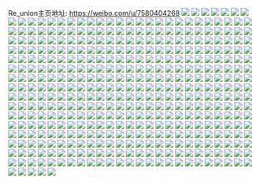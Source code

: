Re_union主页地址: https://weibo.com/u/7580404268 
![](https://wx4.sinaimg.cn/mw2000/008h0BqYgy1h96q67rhobj30u01hcnjc.jpg) 
![](https://wx4.sinaimg.cn/mw2000/008h0BqYgy1h96q6boh00j30zk0zkamo.jpg) 
![](https://wx4.sinaimg.cn/mw2000/008h0BqYgy1h96qmay69ej31jf21xkhb.jpg) 
![](https://wx4.sinaimg.cn/mw2000/008h0BqYgy1h9649r0mjhj32c03401l1.jpg) 
![](https://wx4.sinaimg.cn/mw2000/008h0BqYgy1h964j4hnrxj30mz0uo115.jpg) 
![](https://wx4.sinaimg.cn/mw2000/008h0BqYgy1h9643h6rllj32c0340hdu.jpg) 
![](https://wx4.sinaimg.cn/mw2000/008h0BqYgy1h94kc71moxj32c0340hdu.jpg) 
![](https://wx4.sinaimg.cn/mw2000/008h0BqYgy1h8tl3vsq1aj30n01ds1kx.jpg) 
![](https://wx4.sinaimg.cn/mw2000/008h0BqYgy1h8tl3xvrn7j30n01dsquj.jpg) 
![](https://wx4.sinaimg.cn/mw2000/008h0BqYgy1h8rz3bsc5tj30n01dsgpf.jpg) 
![](https://wx4.sinaimg.cn/mw2000/008h0BqYgy1h8rz3bhcoej30n01ds43s.jpg) 
![](https://wx4.sinaimg.cn/mw2000/008h0BqYgy1h8rz3c4diwj30n01dsadg.jpg) 
![](https://wx4.sinaimg.cn/mw2000/008h0BqYgy1h8rrsmmu3pj30u01cwgss.jpg) 
![](https://wx4.sinaimg.cn/mw2000/008h0BqYgy1h8rrk06o8gj31ep1vmhdt.jpg) 
![](https://wx4.sinaimg.cn/mw2000/008h0BqYgy1h8rrllihk8j30tu13udvg.jpg) 
![](https://wx4.sinaimg.cn/mw2000/008h0BqYgy1h8rrt4p2wzj30tu13u4eg.jpg) 
![](https://wx4.sinaimg.cn/mw2000/008h0BqYgy1h8rrwu5pr3j30ty13ytj3.jpg) 
![](https://wx4.sinaimg.cn/mw2000/008h0BqYgy1h8rrygtzmej30tu13ung1.jpg) 
![](https://wx4.sinaimg.cn/mw2000/008h0BqYgy1h8rsb8b2npj323e2si1ky.jpg) 
![](https://wx4.sinaimg.cn/mw2000/008h0BqYgy1h8rscrktlxj30tu13u18k.jpg) 
![](https://wx4.sinaimg.cn/mw2000/008h0BqYgy1h8rsnwmm7xj30u0141aot.jpg) 
![](https://wx4.sinaimg.cn/mw2000/008h0BqYgy1h89kbet1d3j32c033y1ky.jpg) 
![](https://wx4.sinaimg.cn/mw2000/008h0BqYgy1h89kbcqjvjj32dc35skjl.jpg) 
![](https://wx4.sinaimg.cn/mw2000/008h0BqYgy1h8opwkhfppj313b1ggduy.jpg) 
![](https://wx4.sinaimg.cn/mw2000/008h0BqYgy1h8oki3fhg5j31l636cu0x.jpg) 
![](https://wx4.sinaimg.cn/mw2000/008h0BqYgy1h8ol0auc14j30u0140wn7.jpg) 
![](https://wx4.sinaimg.cn/mw2000/008h0BqYgy1h8olf8yeolj30u0140wud.jpg) 
![](https://wx4.sinaimg.cn/mw2000/008h0BqYgy1h8nfqzro2vj30u014018r.jpg) 
![](https://wx4.sinaimg.cn/mw2000/008h0BqYgy1h8g6w8fl51j32dc35sb2c.jpg) 
![](https://wx4.sinaimg.cn/mw2000/008h0BqYgy1h8g3qamk43j315l1jhkcb.jpg) 
![](https://wx4.sinaimg.cn/mw2000/008h0BqYgy1h8g6is58nsj31l636c4qr.jpg) 
![](https://wx4.sinaimg.cn/mw2000/008h0BqYgy1h8g3qdyrc5j32c0340hdv.jpg) 
![](https://wx4.sinaimg.cn/mw2000/008h0BqYgy1h8acrcwd6pj32c0340e84.jpg) 
![](https://wx4.sinaimg.cn/mw2000/008h0BqYgy1h89h51a7rfj326h2wm4qr.jpg) 
![](https://wx4.sinaimg.cn/mw2000/008h0BqYgy1h8a98dx64kj30tu13uwwt.jpg) 
![](https://wx4.sinaimg.cn/mw2000/008h0BqYgy1h89h6bc0khj31so1so1kx.jpg) 
![](https://wx4.sinaimg.cn/mw2000/008h0BqYgy1h89h6c3wqcj31n41n4txr.jpg) 
![](https://wx4.sinaimg.cn/mw2000/008h0BqYgy1h8a96hmm83j30u0140dnq.jpg) 
![](https://wx4.sinaimg.cn/mw2000/008h0BqYgy1h89k4qzo8lj31ub2gfe82.jpg) 
![](https://wx4.sinaimg.cn/mw2000/008h0BqYgy1h89fk9gldgj32c03401l0.jpg) 
![](https://wx4.sinaimg.cn/mw2000/008h0BqYgy1h83ok4ayxzj32c0340u0y.jpg) 
![](https://wx4.sinaimg.cn/mw2000/008h0BqYgy1h83ol0ir8fj30oa0weagc.jpg) 
![](https://wx4.sinaimg.cn/mw2000/008h0BqYgy1h83onoedvjj30tu0qywr4.jpg) 
![](https://wx4.sinaimg.cn/mw2000/008h0BqYgy1h83ok0n4umj30tu13u49u.jpg) 
![](https://wx4.sinaimg.cn/mw2000/008h0BqYgy1h83ooalaf9j32c0340u0z.jpg) 
![](https://wx4.sinaimg.cn/mw2000/008h0BqYgy1h7z7s5wczgj30zg1banjk.jpg) 
![](https://wx4.sinaimg.cn/mw2000/008h0BqYgy1h7yb03o3y7j31o02804qq.jpg) 
![](https://wx4.sinaimg.cn/mw2000/008h0BqYgy1h89fmvfs2zj31lg24m7wi.jpg) 
![](https://wx4.sinaimg.cn/mw2000/008h0BqYgy1h89fmy9rskj31o0280hdu.jpg) 
![](https://wx4.sinaimg.cn/mw2000/008h0BqYgy1h89fmtou42j31o0280b2a.jpg) 
![](https://wx4.sinaimg.cn/mw2000/008h0BqYgy1h7xg6m42hqj326r2x07wj.jpg) 
![](https://wx4.sinaimg.cn/mw2000/008h0BqYgy1h7we8jnsjnj323u35sqv6.jpg) 
![](https://wx4.sinaimg.cn/mw2000/008h0BqYgy1h7wz15l5hrj323u35sb2a.jpg) 
![](https://wx4.sinaimg.cn/mw2000/008h0BqYgy1h7wz5ic4hmj30rs2bwk4b.jpg) 
![](https://wx4.sinaimg.cn/mw2000/008h0BqYgy1h7wz1j2vg6j329o35s1ky.jpg) 
![](https://wx4.sinaimg.cn/mw2000/008h0BqYgy1h7wz2k6ecfj31l636ckjl.jpg) 
![](https://wx4.sinaimg.cn/mw2000/008h0BqYgy1h7wz1rx6q8j32ak35rb2a.jpg) 
![](https://wx4.sinaimg.cn/mw2000/008h0BqYgy1h7wz29uq3zj323u35re82.jpg) 
![](https://wx4.sinaimg.cn/mw2000/008h0BqYgy1h7wz2fkguzj322n35shdu.jpg) 
![](https://wx4.sinaimg.cn/mw2000/008h0BqYgy1h7we8h02qgj323u35re82.jpg) 
![](https://wx4.sinaimg.cn/mw2000/008h0BqYgy1h7wz0xww0aj323b35shdu.jpg) 
![](https://wx4.sinaimg.cn/mw2000/008h0BqYgy1h7wz5izue7j30rs2bctjb.jpg) 
![](https://wx4.sinaimg.cn/mw2000/008h0BqYgy1h7wz22mhusj323435s1ky.jpg) 
![](https://wx4.sinaimg.cn/mw2000/008h0BqYgy1h7wz1wqabzj320f319u0x.jpg) 
![](https://wx4.sinaimg.cn/mw2000/008h0BqYgy1h7vk7me7huj32c035d7wj.jpg) 
![](https://wx4.sinaimg.cn/mw2000/008h0BqYgy1h7q417f9e4j32c0340x6q.jpg) 
![](https://wx4.sinaimg.cn/mw2000/008h0BqYgy1h7q410b4tlj318b1heaxf.jpg) 
![](https://wx4.sinaimg.cn/mw2000/008h0BqYgy1h7q415ght9j327v2yhkjm.jpg) 
![](https://wx4.sinaimg.cn/mw2000/008h0BqYgy1h7q411m45mj323u2t44qq.jpg) 
![](https://wx4.sinaimg.cn/mw2000/008h0BqYgy1h7q418pa9nj323k23kx6p.jpg) 
![](https://wx4.sinaimg.cn/mw2000/008h0BqYgy1h7q413zzvij31xp2kxx6q.jpg) 
![](https://wx4.sinaimg.cn/mw2000/008h0BqYgy1h7pvohd7hzj30n01dsqi9.jpg) 
![](https://wx4.sinaimg.cn/mw2000/008h0BqYgy1h7pkn42taaj31kl23ix6p.jpg) 
![](https://wx4.sinaimg.cn/mw2000/008h0BqYgy1h7pkn2izbtj31f91wehdt.jpg) 
![](https://wx4.sinaimg.cn/mw2000/008h0BqYgy1h7owar9sasj319z1pc1kx.jpg) 
![](https://wx4.sinaimg.cn/mw2000/008h0BqYgy1h7owaulntnj32da35sx6q.jpg) 
![](https://wx4.sinaimg.cn/mw2000/008h0BqYgy1h7n4zge0prj31kw23we81.jpg) 
![](https://wx4.sinaimg.cn/mw2000/008h0BqYgy1h7n4z6z7drj30h40mt410.jpg) 
![](https://wx4.sinaimg.cn/mw2000/008h0BqYgy1h7owamm8bbj32db35se84.jpg) 
![](https://wx4.sinaimg.cn/mw2000/008h0BqYgy1h7n4z3jng7j31gk1y34qp.jpg) 
![](https://wx4.sinaimg.cn/mw2000/008h0BqYgy1h7n4z1l4qdj30no0vk46c.jpg) 
![](https://wx4.sinaimg.cn/mw2000/008h0BqYgy1h7n4z50w2zj31781lk7pq.jpg) 
![](https://wx4.sinaimg.cn/mw2000/008h0BqYgy1h7n4zbz5wbj31o828c1kx.jpg) 
![](https://wx4.sinaimg.cn/mw2000/008h0BqYgy1h7owapmmldj31a01pc1ht.jpg) 
![](https://wx4.sinaimg.cn/mw2000/008h0BqYgy1h7owabd6rlj30w216rgxn.jpg) 
![](https://wx4.sinaimg.cn/mw2000/008h0BqYgy1h7owarso1qj30ua14d7hf.jpg) 
![](https://wx4.sinaimg.cn/mw2000/008h0BqYgy1h7fo4q2qefj30hn0njn2a.jpg) 
![](https://wx4.sinaimg.cn/mw2000/008h0BqYgy1h6upcbnb9bj30u01hc1c6.jpg) 
![](https://wx4.sinaimg.cn/mw2000/008h0BqYgy1h6upbmaf72j33402c0e84.jpg) 
![](https://wx4.sinaimg.cn/mw2000/008h0BqYgy1h6unwu21grj31r62ce7wh.jpg) 
![](https://wx4.sinaimg.cn/mw2000/008h0BqYgy1h6up6qhyatj30u2142176.jpg) 
![](https://wx4.sinaimg.cn/mw2000/008h0BqYgy1h6up7h8i8uj30u0140qad.jpg) 
![](https://wx4.sinaimg.cn/mw2000/008h0BqYgy1h6ume093haj32ax339b2a.jpg) 
![](https://wx4.sinaimg.cn/mw2000/008h0BqYgy1h6umiqufd4j32ax33q13x.jpg) 
![](https://wx4.sinaimg.cn/mw2000/008h0BqYgy1h6umnyp5g1j30n01ds7qj.jpg) 
![](https://wx4.sinaimg.cn/mw2000/008h0BqYgy1h6udmqv3azj318s1np4qp.jpg) 
![](https://wx4.sinaimg.cn/mw2000/008h0BqYgy1h6oowj0qemj30mz0583ym.jpg) 
![](https://wx4.sinaimg.cn/mw2000/008h0BqYgy1h6lna6cwx3j30n00e7dgs.jpg) 
![](https://wx4.sinaimg.cn/mw2000/008h0BqYgy1h6ln9tx5luj30n00e7gmu.jpg) 
![](https://wx4.sinaimg.cn/mw2000/008h0BqYgy1h6ln4372vlj30n01dsq8t.jpg) 
![](https://wx4.sinaimg.cn/mw2000/008h0BqYgy1h6ln1zgjk2j32c03401ky.jpg) 
![](https://wx4.sinaimg.cn/mw2000/008h0BqYgy1h6e5c74ohej30n01dsqov.jpg) 
![](https://wx4.sinaimg.cn/mw2000/008h0BqYgy1h6ej06dnm4j30n01dskcj.jpg) 
![](https://wx4.sinaimg.cn/mw2000/008h0BqYgy1h6fj0d24s0j30n01dsqsh.jpg) 
![](https://wx4.sinaimg.cn/mw2000/008h0BqYgy1h6e5c2w2rej30n01dstav.jpg) 
![](https://wx4.sinaimg.cn/mw2000/008h0BqYgy1h6e5c56nk4j30n01ds40z.jpg) 
![](https://wx4.sinaimg.cn/mw2000/008h0BqYgy1h6fj0awth9j30n01dstuw.jpg) 
![](https://wx4.sinaimg.cn/mw2000/008h0BqYgy1h6e5c3p7iij30n01dsjtn.jpg) 
![](https://wx4.sinaimg.cn/mw2000/008h0BqYgy1h6e5c4607cj30n01dst96.jpg) 
![](https://wx4.sinaimg.cn/mw2000/008h0BqYgy1h6e5c0qbfsj30n01dsdhd.jpg) 
![](https://wx4.sinaimg.cn/mw2000/008h0BqYgy1h6ayst420vj316o1kx1kx.jpg) 
![](https://wx4.sinaimg.cn/mw2000/008h0BqYgy1h633bm4zj6j32c03400wf.jpg) 
![](https://wx4.sinaimg.cn/mw2000/008h0BqYgy1h6336lbwk0j32c0340e82.jpg) 
![](https://wx4.sinaimg.cn/mw2000/008h0BqYgy1h6338ixv6oj320b2oeqv5.jpg) 
![](https://wx4.sinaimg.cn/mw2000/008h0BqYgy1h6336jposdj323j2spqv6.jpg) 
![](https://wx4.sinaimg.cn/mw2000/008h0BqYgy1h61yg692wjj32222qrb2a.jpg) 
![](https://wx4.sinaimg.cn/mw2000/008h0BqYgy1h61yqplmfuj30tz0ri74o.jpg) 
![](https://wx4.sinaimg.cn/mw2000/008h0BqYgy1h61s1sp98oj30n01ds1kx.jpg) 
![](https://wx4.sinaimg.cn/mw2000/008h0BqYgy1h5zms8y8ryj30gm0htwij.jpg) 
![](https://wx4.sinaimg.cn/mw2000/008h0BqYgy1h5zmsewmbej31ds0n0keu.jpg) 
![](https://wx4.sinaimg.cn/mw2000/008h0BqYgy1h5vex8gnbzj30go0goq48.jpg) 
![](https://wx4.sinaimg.cn/mw2000/008h0BqYgy1h5ttc6zwhmj30t41fs0uq.jpg) 
![](https://wx4.sinaimg.cn/mw2000/008h0BqYgy1h5ttc5v3mij30tf1gaadv.jpg) 
![](https://wx4.sinaimg.cn/mw2000/008h0BqYgy1h5tu83mohcj31h825ux6f.jpg) 
![](https://wx4.sinaimg.cn/mw2000/008h0BqYgy1h5tuxjxbe9j30ty14wase.jpg) 
![](https://wx4.sinaimg.cn/mw2000/008h0BqYgy1h5s78fhbygj328y2zxqv6.jpg) 
![](https://wx4.sinaimg.cn/mw2000/008h0BqYgy1h5s78cgduwj32du35su0y.jpg) 
![](https://wx4.sinaimg.cn/mw2000/008h0BqYgy1h5s78he4j3j322e2r8npd.jpg) 
![](https://wx4.sinaimg.cn/mw2000/008h0BqYgy1h5s78e0b0uj31w62iwhdt.jpg) 
![](https://wx4.sinaimg.cn/mw2000/008h0BqYgy1h5q476w8gfj316o1kw7wh.jpg) 
![](https://wx4.sinaimg.cn/mw2000/008h0BqYgy1h5q1ef3lr0j32c0340npe.jpg) 
![](https://wx4.sinaimg.cn/mw2000/008h0BqYgy1h5q1ts5bv5j30sg35sgsw.jpg) 
![](https://wx4.sinaimg.cn/mw2000/008h0BqYgy1h5q1ehk5nej30zi1b8q3z.jpg) 
![](https://wx4.sinaimg.cn/mw2000/008h0BqYgy1h5q1edkvgmj30n014wq3x.jpg) 
![](https://wx4.sinaimg.cn/mw2000/008h0BqYgy1h5q1ea8gesj30mm35stfx.jpg) 
![](https://wx4.sinaimg.cn/mw2000/008h0BqYgy1h5q1e9m8v7j30tu13uk4g.jpg) 
![](https://wx4.sinaimg.cn/mw2000/008h0BqYgy1h5q1mgpqsij30u018yq6x.jpg) 
![](https://wx4.sinaimg.cn/mw2000/008h0BqYgy1h5ojsy7h6uj30c80c8mxl.jpg) 
![](https://wx4.sinaimg.cn/mw2000/008h0BqYgy1h5j6e0sedzj30mz0te49q.jpg) 
![](https://wx4.sinaimg.cn/mw2000/008h0BqYgy1h5eepdw7ncj312d12dnpe.jpg) 
![](https://wx4.sinaimg.cn/mw2000/008h0BqYgy1h5ea69vsh2j312d12dk8t.jpg) 
![](https://wx4.sinaimg.cn/mw2000/008h0BqYgy1h5ea69463gj30z412dwtx.jpg) 
![](https://wx4.sinaimg.cn/mw2000/008h0BqYgy1h5eor7lnetj30u00u048b.jpg) 
![](https://wx4.sinaimg.cn/mw2000/008h0BqYgy1h5eonv8d31j30lc0sgqc4.jpg) 
![](https://wx4.sinaimg.cn/mw2000/008h0BqYgy1h5eonvyrupj30nu0vttjx.jpg) 
![](https://wx4.sinaimg.cn/mw2000/008h0BqYgy1h5eonty1z0j30lc0sgdph.jpg) 
![](https://wx4.sinaimg.cn/mw2000/008h0BqYgy1h5eonwrv7jj30lc0sg47h.jpg) 
![](https://wx4.sinaimg.cn/mw2000/008h0BqYgy1h5eenpy5uqj30j70pmn2k.jpg) 
![](https://wx4.sinaimg.cn/mw2000/008h0BqYgy1h5e6byiykjj30ty13wdt4.jpg) 
![](https://wx4.sinaimg.cn/mw2000/008h0BqYgy1h5cg0qqelyj30mz0fwwgr.jpg) 
![](https://wx4.sinaimg.cn/mw2000/008h0BqYgy1h5aui31b5nj33gg56o1l3.jpg) 
![](https://wx4.sinaimg.cn/mw2000/008h0BqYgy1h5auoslu18j33gg56o7wm.jpg) 
![](https://wx4.sinaimg.cn/mw2000/008h0BqYgy1h5aup86yfoj34py35bqv9.jpg) 
![](https://wx4.sinaimg.cn/mw2000/008h0BqYgy1h5auktquryj33gg56o4qv.jpg) 
![](https://wx4.sinaimg.cn/mw2000/008h0BqYgy1h5auimqwxcj356o3ggkjs.jpg) 
![](https://wx4.sinaimg.cn/mw2000/008h0BqYgy1h5auq3twmxj323u35shdu.jpg) 
![](https://wx4.sinaimg.cn/mw2000/008h0BqYgy1h5auhtq60wj30nm0fqgn3.jpg) 
![](https://wx4.sinaimg.cn/mw2000/008h0BqYgy1h5auj6fvn5j33864u9u0y.jpg) 
![](https://wx4.sinaimg.cn/mw2000/008h0BqYgy1h5auixfdxgj34rw36m4qs.jpg) 
![](https://wx4.sinaimg.cn/mw2000/008h0BqYgy1h4lrktrv08j32542ute84.jpg) 
![](https://wx4.sinaimg.cn/mw2000/008h0BqYgy1h4lrkwahhkj32ah31zb2b.jpg) 
![](https://wx4.sinaimg.cn/mw2000/008h0BqYgy1h4lrkyslkmj326u2x4kjn.jpg) 
![](https://wx4.sinaimg.cn/mw2000/008h0BqYgy1h4lrl0kdutj326y2xaqv6.jpg) 
![](https://wx4.sinaimg.cn/mw2000/008h0BqYgy1h4lrmy1chtj30mz138qad.jpg) 
![](https://wx4.sinaimg.cn/mw2000/008h0BqYgy1h4ftakhz1lj31yv2mhnpd.jpg) 
![](https://wx4.sinaimg.cn/mw2000/008h0BqYgy1h5eermvll6j31za2n1npe.jpg) 
![](https://wx4.sinaimg.cn/mw2000/008h0BqYgy1h5eerjyzl0j31q22aqe82.jpg) 
![](https://wx4.sinaimg.cn/mw2000/008h0BqYgy1h5eernvmraj32bv2bve81.jpg) 
![](https://wx4.sinaimg.cn/mw2000/008h0BqYgy1h5eerg8pfzj32bi2dq1ky.jpg) 
![](https://wx4.sinaimg.cn/mw2000/008h0BqYgy1h4ewfbn5kdj32c0340kjm.jpg) 
![](https://wx4.sinaimg.cn/mw2000/008h0BqYgy1h4eurj3tpsj32c0340npe.jpg) 
![](https://wx4.sinaimg.cn/mw2000/008h0BqYgy1h4c9dk29xlj32802ry1kx.jpg) 
![](https://wx4.sinaimg.cn/mw2000/008h0BqYgy1h4c9htoun1j32ae31c7wi.jpg) 
![](https://wx4.sinaimg.cn/mw2000/008h0BqYgy1h4c9vd145dj31401e04c5.jpg) 
![](https://wx4.sinaimg.cn/mw2000/008h0BqYgy1h4c9hv4rs4j32c033ze82.jpg) 
![](https://wx4.sinaimg.cn/mw2000/008h0BqYgy1h5eeuw24m3j30sh11ygwy.jpg) 
![](https://wx4.sinaimg.cn/mw2000/008h0BqYgy1h3xgw0emz9j32c0340u0x.jpg) 
![](https://wx4.sinaimg.cn/mw2000/008h0BqYgy1h3xgw4minvj32c03404qq.jpg) 
![](https://wx4.sinaimg.cn/mw2000/008h0BqYgy1h3xgvyumf8j32c0340u0y.jpg) 
![](https://wx4.sinaimg.cn/mw2000/008h0BqYgy1h3xgw2w0x8j32c0340u0z.jpg) 
![](https://wx4.sinaimg.cn/mw2000/008h0BqYgy1h3wfwph80hj32c0340qv7.jpg) 
![](https://wx4.sinaimg.cn/mw2000/008h0BqYgy1h3vyyld7qwj30n01ds496.jpg) 
![](https://wx4.sinaimg.cn/mw2000/008h0BqYgy1h3vyywft0jj30n01dstxf.jpg) 
![](https://wx4.sinaimg.cn/mw2000/008h0BqYgy1h3vyyqwploj30n01ds7ct.jpg) 
![](https://wx4.sinaimg.cn/mw2000/008h0BqYgy1h3vzmshipoj32c033y1l0.jpg) 
![](https://wx4.sinaimg.cn/mw2000/008h0BqYgy1h3vzn6d9ezj32c033ykjo.jpg) 
![](https://wx4.sinaimg.cn/mw2000/008h0BqYgy1h3vyyqii9cj31o7289x6p.jpg) 
![](https://wx4.sinaimg.cn/mw2000/008h0BqYgy1h3vzo4oxp5j32c0340qv5.jpg) 
![](https://wx4.sinaimg.cn/mw2000/008h0BqYgy1h3eqvblozjj32dc35q4qq.jpg) 
![](https://wx4.sinaimg.cn/mw2000/008h0BqYgy1h3eqrkuxoqj31qj258nf6.jpg) 
![](https://wx4.sinaimg.cn/mw2000/008h0BqYgy1h3eqwdyjkkj30n00n0wfw.jpg) 
![](https://wx4.sinaimg.cn/mw2000/008h0BqYgy1h3equp6ky0j32c0340x6r.jpg) 
![](https://wx4.sinaimg.cn/mw2000/008h0BqYgy1h3equber13j32c033z4qq.jpg) 
![](https://wx4.sinaimg.cn/mw2000/008h0BqYgy1h3equztvh7j32c033zb2b.jpg) 
![](https://wx4.sinaimg.cn/mw2000/008h0BqYgy1h3er3g9io5j315o334b2a.jpg) 
![](https://wx4.sinaimg.cn/mw2000/008h0BqYgy1h3er99fbkrj32452tjqv6.jpg) 
![](https://wx4.sinaimg.cn/mw2000/008h0BqYgy1h3708260k4j32c03407wj.jpg) 
![](https://wx4.sinaimg.cn/mw2000/008h0BqYgy1h37085vk3rj32c0340kjn.jpg) 
![](https://wx4.sinaimg.cn/mw2000/008h0BqYgy1h37089e7x7j32c0340x6q.jpg) 
![](https://wx4.sinaimg.cn/mw2000/008h0BqYgy1h36me1k2dsj30u0140k9e.jpg) 
![](https://wx4.sinaimg.cn/mw2000/008h0BqYgy1h36mbc0o4rj315o2p8e81.jpg) 
![](https://wx4.sinaimg.cn/mw2000/008h0BqYgy1h36meqf4rgj30tw13uqsk.jpg) 
![](https://wx4.sinaimg.cn/mw2000/008h0BqYgy1h3288ali62j316o1kwhcj.jpg) 
![](https://wx4.sinaimg.cn/mw2000/008h0BqYgy1h314wutfw1j30mz0f5q75.jpg) 
![](https://wx4.sinaimg.cn/mw2000/008h0BqYgy1h2yw2r3xkgj31g51xgqv5.jpg) 
![](https://wx4.sinaimg.cn/mw2000/008h0BqYgy1h2yw2onbigj30zj1be7wh.jpg) 
![](https://wx4.sinaimg.cn/mw2000/008h0BqYgy1h2yw2safhcj32051i3u0x.jpg) 
![](https://wx4.sinaimg.cn/mw2000/008h0BqYgy1h2yw2tfhsxj30lb0sgakk.jpg) 
![](https://wx4.sinaimg.cn/mw2000/008h0BqYgy1h2wmkwbpcvj32c03407wi.jpg) 
![](https://wx4.sinaimg.cn/mw2000/008h0BqYgy1h2vd7i9cqoj32bm33ib2a.jpg) 
![](https://wx4.sinaimg.cn/mw2000/008h0BqYgy1h2vd7ftyz0j31ux2h8npe.jpg) 
![](https://wx4.sinaimg.cn/mw2000/008h0BqYgy1h2vd7j5wz6j31221eqkfw.jpg) 
![](https://wx4.sinaimg.cn/mw2000/008h0BqYgy1h2ux6vs42rj30n011fdom.jpg) 
![](https://wx4.sinaimg.cn/mw2000/008h0BqYgy1h2ux6v4yiyj30n01ds13f.jpg) 
![](https://wx4.sinaimg.cn/mw2000/008h0BqYgy1h2ux6xekquj30n01dswt0.jpg) 
![](https://wx4.sinaimg.cn/mw2000/008h0BqYgy1h2ub2otusaj314e1hv16l.jpg) 
![](https://wx4.sinaimg.cn/mw2000/008h0BqYgy1h2rgqc3gzij30n009vgmg.jpg) 
![](https://wx4.sinaimg.cn/mw2000/008h0BqYgy1h2q7dnnj47j30n00mo41u.jpg) 
![](https://wx4.sinaimg.cn/mw2000/008h0BqYgy1h2nhrf17u7j32c0340b2d.jpg) 
![](https://wx4.sinaimg.cn/mw2000/008h0BqYgy1h2nhrb297sj32c0340npf.jpg) 
![](https://wx4.sinaimg.cn/mw2000/008h0BqYgy1h2ndjemjzbj32c0340u0y.jpg) 
![](https://wx4.sinaimg.cn/mw2000/008h0BqYgy1h2ndjhcov3j32c0340x6p.jpg) 
![](https://wx4.sinaimg.cn/mw2000/008h0BqYgy1h2nasuz1rpj30u01hctva.jpg) 
![](https://wx4.sinaimg.cn/mw2000/008h0BqYgy1h2nasz3z4jj32c0340hdv.jpg) 
![](https://wx4.sinaimg.cn/mw2000/008h0BqYgy1h2nat4us5cj32c0340hdv.jpg) 
![](https://wx4.sinaimg.cn/mw2000/008h0BqYgy1h2nassu1eqj30sh1emnix.jpg) 
![](https://wx4.sinaimg.cn/mw2000/008h0BqYgy1h2mzheo9qyj30mz0ul7g7.jpg) 
![](https://wx4.sinaimg.cn/mw2000/008h0BqYgy1h2mzh5zl2hj30mz0uw7g7.jpg) 
![](https://wx4.sinaimg.cn/mw2000/008h0BqYgy1h2mzh4ndigj30mz0j3wlj.jpg) 
![](https://wx4.sinaimg.cn/mw2000/008h0BqYgy1h2mzi1jrwhj30n00epq46.jpg) 
![](https://wx4.sinaimg.cn/mw2000/008h0BqYgy1h2in4sd8o7j30n01dsng8.jpg) 
![](https://wx4.sinaimg.cn/mw2000/008h0BqYgy1h2i30lnbuhj30n00z0457.jpg) 
![](https://wx4.sinaimg.cn/mw2000/008h0BqYgy1h2i30mrp28j30jn14xjzx.jpg) 
![](https://wx4.sinaimg.cn/mw2000/008h0BqYgy1h2i30k7ssrj30js161do1.jpg) 
![](https://wx4.sinaimg.cn/mw2000/008h0BqYgy1h2i30ni9pnj30jn13i7cc.jpg) 
![](https://wx4.sinaimg.cn/mw2000/008h0BqYgy1h2i30oakb2j30j5137jyq.jpg) 
![](https://wx4.sinaimg.cn/mw2000/008h0BqYgy1h270nwouxaj30n00uo7bz.jpg) 
![](https://wx4.sinaimg.cn/mw2000/008h0BqYgy1h270osw32lj30fq0fqq5h.jpg) 
![](https://wx4.sinaimg.cn/mw2000/008h0BqYgy1h22fo613ekj30mx0w4dm4.jpg) 
![](https://wx4.sinaimg.cn/mw2000/008h0BqYgy1h22fo57nk2j30mz0o8n23.jpg) 
![](https://wx4.sinaimg.cn/mw2000/008h0BqYgy1h22fo6ncvij31be1r7gzz.jpg) 
![](https://wx4.sinaimg.cn/mw2000/008h0BqYgy1h22fo43j68j325s2vp4qs.jpg) 
![](https://wx4.sinaimg.cn/mw2000/008h0BqYgy1h22fo4t001j30mz0m0adf.jpg) 
![](https://wx4.sinaimg.cn/mw2000/008h0BqYgy1h22fo5k7sej30mz0d7tbh.jpg) 
![](https://wx4.sinaimg.cn/mw2000/008h0BqYgy1h1s3vrzoytj32c0340x6s.jpg) 
![](https://wx4.sinaimg.cn/mw2000/008h0BqYgy1h1s3wc6267j30n014wwp0.jpg) 
![](https://wx4.sinaimg.cn/mw2000/008h0BqYgy1h1s4cbq0fmj30u00u0to2.jpg) 
![](https://wx4.sinaimg.cn/mw2000/008h0BqYgy1h1s4dhw28ej325b2v2e83.jpg) 
![](https://wx4.sinaimg.cn/mw2000/008h0BqYgy1h1s3zts4anj32c03404qs.jpg) 
![](https://wx4.sinaimg.cn/mw2000/008h0BqYgy1h1s44y42zgj32c0340qv5.jpg) 
![](https://wx4.sinaimg.cn/mw2000/008h0BqYgy1h1n8qjt5k8j32c0340kjo.jpg) 
![](https://wx4.sinaimg.cn/mw2000/008h0BqYgy1h1lqek2bnoj30mz0slte1.jpg) 
![](https://wx4.sinaimg.cn/mw2000/008h0BqYgy1h1lqel89cej30my0slq80.jpg) 
![](https://wx4.sinaimg.cn/mw2000/008h0BqYgy1h1cxqfatdwj31ca1sdqsw.jpg) 
![](https://wx4.sinaimg.cn/mw2000/008h0BqYgy1h13skvbo1xj30n014wwqy.jpg) 
![](https://wx4.sinaimg.cn/mw2000/008h0BqYgy1h13skurhw4j30n014wtgs.jpg) 
![](https://wx4.sinaimg.cn/mw2000/008h0BqYgy1h0umwqpnbkj30n01697ay.jpg) 
![](https://wx4.sinaimg.cn/mw2000/008h0BqYgy1h0umwqb1j1j30mx132wmy.jpg) 
![](https://wx4.sinaimg.cn/mw2000/008h0BqYgy1h0umwpujh3j31aj0u0q8q.jpg) 
![](https://wx4.sinaimg.cn/mw2000/008h0BqYgy1h0m3bcq25oj30mz0umqb1.jpg) 
![](https://wx4.sinaimg.cn/mw2000/008h0BqYgy1h0m3bbvxdcj30n00n0jx5.jpg) 
![](https://wx4.sinaimg.cn/mw2000/008h0BqYgy1h0m3azclsrj315o2p8npd.jpg) 
![](https://wx4.sinaimg.cn/mw2000/008h0BqYgy1h0m3b19dr1j30wg1ych2f.jpg) 
![](https://wx4.sinaimg.cn/mw2000/008h0BqYgy1h0m3bew59xj30mz0a9ta7.jpg) 
![](https://wx4.sinaimg.cn/mw2000/008h0BqYgy1h0jrilcbyqj30my0htwfk.jpg) 
![](https://wx4.sinaimg.cn/mw2000/008h0BqYgy1h0hyxpbofyj30hm0z9419.jpg) 
![](https://wx4.sinaimg.cn/mw2000/008h0BqYgy1h0hyxqaa1tj30gr0z1acc.jpg) 
![](https://wx4.sinaimg.cn/mw2000/008h0BqYgy1h09d25z26tj30te0ten5b.jpg) 
![](https://wx4.sinaimg.cn/mw2000/008h0BqYgy1h09d28565kj30jr14014p.jpg) 
![](https://wx4.sinaimg.cn/mw2000/008h0BqYgy1h09d25ifmaj30i6133n7t.jpg) 
![](https://wx4.sinaimg.cn/mw2000/008h0BqYgy1h08jwpllh7j31ag1b6e1b.jpg) 
![](https://wx4.sinaimg.cn/mw2000/008h0BqYgy1h08jwdhl0vj32c02c0u0y.jpg) 
![](https://wx4.sinaimg.cn/mw2000/008h0BqYgy1h08jyuo8jwj329n30v1ky.jpg) 
![](https://wx4.sinaimg.cn/mw2000/008h0BqYgy1h08jwn8tz4j30wc175nbn.jpg) 
![](https://wx4.sinaimg.cn/mw2000/008h0BqYgy1h08jyqjpcyj32c0340hdu.jpg) 
![](https://wx4.sinaimg.cn/mw2000/008h0BqYgy1h08jxxchhfj32c03401l1.jpg) 
![](https://wx4.sinaimg.cn/mw2000/008h0BqYgy1h08jy5lcmvj31zn2w8npe.jpg) 
![](https://wx4.sinaimg.cn/mw2000/008h0BqYgy1h063a54vtqj30n00jljsv.jpg) 
![](https://wx4.sinaimg.cn/mw2000/008h0BqYgy1h02we10o4aj30jx0suafp.jpg) 
![](https://wx4.sinaimg.cn/mw2000/008h0BqYgy1gzwrpp0qz1j32bb2bbkjm.jpg) 
![](https://wx4.sinaimg.cn/mw2000/008h0BqYgy1gzqs918hghj31o0280npd.jpg) 
![](https://wx4.sinaimg.cn/mw2000/008h0BqYgy1gzoswfyeyrj32bk340e81.jpg) 
![](https://wx4.sinaimg.cn/mw2000/008h0BqYgy1gzoswi8pr6j32dc35sb2a.jpg) 
![](https://wx4.sinaimg.cn/mw2000/008h0BqYgy1gzoswh1svjj32c0340x6p.jpg) 
![](https://wx4.sinaimg.cn/mw2000/008h0BqYgy1gzoswkg0foj32dc35skjl.jpg) 
![](https://wx4.sinaimg.cn/mw2000/008h0BqYgy1gzoswf2as5j32dc35r4qq.jpg) 
![](https://wx4.sinaimg.cn/mw2000/008h0BqYgy1gzoswnrs6nj32c0340x6s.jpg) 
![](https://wx4.sinaimg.cn/mw2000/008h0BqYgy1gzot3n6rvej32c0340u0y.jpg) 
![](https://wx4.sinaimg.cn/mw2000/008h0BqYgy1gzot2g2df1j32c02c0b2a.jpg) 
![](https://wx4.sinaimg.cn/mw2000/008h0BqYgy1gzofo3glfmj30n014111j.jpg) 
![](https://wx4.sinaimg.cn/mw2000/008h0BqYgy1gzgz8d5otej317q1mckfq.jpg) 
![](https://wx4.sinaimg.cn/mw2000/008h0BqYgy1gzej6vc3esj30mz12hjz5.jpg) 
![](https://wx4.sinaimg.cn/mw2000/008h0BqYgy1gz6chfba3aj31o02yonpd.jpg) 
![](https://wx4.sinaimg.cn/mw2000/008h0BqYgy1gyu607pq1fj32c03407wk.jpg) 
![](https://wx4.sinaimg.cn/mw2000/008h0BqYgy1gyq3cx2qnnj32c0340x6s.jpg) 
![](https://wx4.sinaimg.cn/mw2000/008h0BqYgy1gyq3cp7sm2j31xx2l8x6r.jpg) 
![](https://wx4.sinaimg.cn/mw2000/008h0BqYgy1gyq3d1ggzcj31z01z0e82.jpg) 
![](https://wx4.sinaimg.cn/mw2000/008h0BqYgy1gyfo1tqkcyj30n01ds7wh.jpg) 
![](https://wx4.sinaimg.cn/mw2000/008h0BqYgy1gyfo1vj687j30n01ds4qp.jpg) 
![](https://wx4.sinaimg.cn/mw2000/008h0BqYgy1gy938tbz51j30xc2s07wi.jpg) 
![](https://wx4.sinaimg.cn/mw2000/008h0BqYgy1gybdzfrv6tj32c02hy4qq.jpg) 
![](https://wx4.sinaimg.cn/mw2000/008h0BqYgy1gy8v2vzxa9j32c0340x6p.jpg) 
![](https://wx4.sinaimg.cn/mw2000/008h0BqYgy1gy0n30jb71j32c0340npd.jpg) 
![](https://wx4.sinaimg.cn/mw2000/008h0BqYgy1gy1ql1m6wuj30u00u0ndw.jpg) 
![](https://wx4.sinaimg.cn/mw2000/008h0BqYgy1gy0mx9vh8jj31ug2gmkjm.jpg) 
![](https://wx4.sinaimg.cn/mw2000/008h0BqYgy1gxv0szw51ij30gg0ep759.jpg) 
![](https://wx4.sinaimg.cn/mw2000/008h0BqYgy1gxsx3zwbxbj30n00f0wgn.jpg) 
![](https://wx4.sinaimg.cn/mw2000/008h0BqYgy1gxor4fad73j32bz2bz1l0.jpg) 
![](https://wx4.sinaimg.cn/mw2000/008h0BqYgy1gxor48nafkj30zg0zgqlc.jpg) 
![](https://wx4.sinaimg.cn/mw2000/008h0BqYgy1gxor3dqb6bj32c0340qv6.jpg) 
![](https://wx4.sinaimg.cn/mw2000/008h0BqYgy1gxor5f4cpyj30jg0jg76u.jpg) 
![](https://wx4.sinaimg.cn/mw2000/008h0BqYgy1gxkk8cvbnoj30jw0xkn4o.jpg) 
![](https://wx4.sinaimg.cn/mw2000/008h0BqYgy1gxkk8dqlfoj30jp0x0jyb.jpg) 
![](https://wx4.sinaimg.cn/mw2000/008h0BqYgy1gxhov6t5qrj30qv0qvtc1.jpg) 
![](https://wx4.sinaimg.cn/mw2000/008h0BqYgy1gx5mvk3m6pj30mz0e5abk.jpg) 
![](https://wx4.sinaimg.cn/mw2000/008h0BqYgy1gx3u72jn94j30j20j2myh.jpg) 
![](https://wx4.sinaimg.cn/mw2000/008h0BqYgy1gx3u720194j31o01o0npd.jpg) 
![](https://wx4.sinaimg.cn/mw2000/008h0BqYgy1gx3u737hdwj30u018ztiv.jpg) 
![](https://wx4.sinaimg.cn/mw2000/008h0BqYgy1gwt57ov8y9j32bt343e83.jpg) 
![](https://wx4.sinaimg.cn/mw2000/008h0BqYgy1gwt57dpp0tj31j321gqv5.jpg) 
![](https://wx4.sinaimg.cn/mw2000/008h0BqYgy1gwt5785azxj32b63407wj.jpg) 
![](https://wx4.sinaimg.cn/mw2000/008h0BqYgy1gwt5feupj8j32c0340e84.jpg) 
![](https://wx4.sinaimg.cn/mw2000/008h0BqYgy1gwt5g4f7vaj31nn270b2a.jpg) 
![](https://wx4.sinaimg.cn/mw2000/008h0BqYgy1gwt5gcr7cvj32c02c0npf.jpg) 
![](https://wx4.sinaimg.cn/mw2000/008h0BqYgy1gwt5flro7xj326m2wtb2a.jpg) 
![](https://wx4.sinaimg.cn/mw2000/008h0BqYgy1gwt5getizuj32c02c04qp.jpg) 
![](https://wx4.sinaimg.cn/mw2000/008h0BqYgy1gwt5fsgbwoj31zs2npqv6.jpg) 
![](https://wx4.sinaimg.cn/mw2000/008h0BqYgy1gwp3dwani4j31i81i87w5.jpg) 
![](https://wx4.sinaimg.cn/mw2000/008h0BqYgy1gwp3e0eqvsj32c02c0b2a.jpg) 
![](https://wx4.sinaimg.cn/mw2000/008h0BqYgy1gwg0sgkh36j32c02c0x6p.jpg) 
![](https://wx4.sinaimg.cn/mw2000/008h0BqYgy1gwg0sjzv96j33402c0b2a.jpg) 
![](https://wx4.sinaimg.cn/mw2000/008h0BqYgy1gwg0ue21p0j322m2rhx6q.jpg) 
![](https://wx4.sinaimg.cn/mw2000/008h0BqYgy1gwduvtq80rj3108108k01.jpg) 
![](https://wx4.sinaimg.cn/mw2000/008h0BqYgy1gwddca2390j30jt0p80yr.jpg) 
![](https://wx4.sinaimg.cn/mw2000/008h0BqYgy1gwb8bhv792j30mz0moacz.jpg) 
![](https://wx4.sinaimg.cn/mw2000/008h0BqYgy1gw87drflzuj31wl2q8e82.jpg) 
![](https://wx4.sinaimg.cn/mw2000/008h0BqYgy1gw87djttpqj31wo328qv6.jpg) 
![](https://wx4.sinaimg.cn/mw2000/008h0BqYgy1gw4fnb6m4fj3140140agi.jpg) 
![](https://wx4.sinaimg.cn/mw2000/008h0BqYgy1gw4fnbmltgj31401400zs.jpg) 
![](https://wx4.sinaimg.cn/mw2000/008h0BqYgy1gw4fnd9tpxj32c02c07wi.jpg) 
![](https://wx4.sinaimg.cn/mw2000/008h0BqYgy1gw3ymujzonj32s2464kjl.jpg) 
![](https://wx4.sinaimg.cn/mw2000/008h0BqYgy1gw022ao9hnj3106106k2y.jpg) 
![](https://wx4.sinaimg.cn/mw2000/008h0BqYgy1gvyszu6j1zj30n01ds1kx.jpg) 
![](https://wx4.sinaimg.cn/mw2000/008h0BqYgy1gvyszv8iqoj30mz0z4783.jpg) 
![](https://wx4.sinaimg.cn/mw2000/008h0BqYgy1gvwm8tsakrj30n01dsx22.jpg) 
![](https://wx4.sinaimg.cn/mw2000/008h0BqYgy1gvwihbj7rjj32c0340qv6.jpg) 
![](https://wx4.sinaimg.cn/mw2000/008h0BqYgy1gvu2yykeccj33402c0hdu.jpg) 
![](https://wx4.sinaimg.cn/mw2000/008h0BqYgy1gvu3121dv6j31yv21fu0x.jpg) 
![](https://wx4.sinaimg.cn/mw2000/008h0BqYgy1gvu2x2fz4fj32c0340x6q.jpg) 
![](https://wx4.sinaimg.cn/mw2000/008h0BqYgy1gvu2z5a8e2j32b93314qq.jpg) 
![](https://wx4.sinaimg.cn/mw2000/008h0BqYgy1gvu2ze9dk1j32c0340kjn.jpg) 
![](https://wx4.sinaimg.cn/mw2000/008h0BqYgy1gvu2xwd4zmj328y2zynpe.jpg) 
![](https://wx4.sinaimg.cn/mw2000/008h0BqYgy1gvu2xb00gkj31yx1yxnpd.jpg) 
![](https://wx4.sinaimg.cn/mw2000/008h0BqYgy1gvu2zm955tj32c03407wk.jpg) 
![](https://wx4.sinaimg.cn/mw2000/008h0BqYgy1gvu2xo5uqmj32c02z07wk.jpg) 
![](https://wx4.sinaimg.cn/mw2000/008h0BqYgy1gvslqsrb69j33402c01kz.jpg) 
![](https://wx4.sinaimg.cn/mw2000/008h0BqYgy1gvry1ypor6j32c0340npe.jpg) 
![](https://wx4.sinaimg.cn/mw2000/008h0BqYgy1gvrmnaxs5ij3296308b29.jpg) 
![](https://wx4.sinaimg.cn/mw2000/008h0BqYgy1gvrl7qg7a6j60u00u0tkh02.jpg) 
![](https://wx4.sinaimg.cn/mw2000/008h0BqYgy1gvrl6joptgj618m0ty4lz02.jpg) 
![](https://wx4.sinaimg.cn/mw2000/008h0BqYgy1gvrl7yo7v1j60tw16sqnx02.jpg) 
![](https://wx4.sinaimg.cn/mw2000/008h0BqYgy1gvlt9un360j617o1mah5z02.jpg) 
![](https://wx4.sinaimg.cn/mw2000/008h0BqYgy1gvln5ngy0oj60n01ds1kx02.jpg) 
![](https://wx4.sinaimg.cn/mw2000/008h0BqYgy1gvln5xctkrj60n01ds1kx02.jpg) 
![](https://wx4.sinaimg.cn/mw2000/008h0BqYgy1gvln6bvyrjj61i01v37wi02.jpg) 
![](https://wx4.sinaimg.cn/mw2000/008h0BqYgy1gvjyxwgfinj60mz0x9aia02.jpg) 
![](https://wx4.sinaimg.cn/mw2000/008h0BqYgy1gvjw7l7entj60u0190n2w02.jpg) 
![](https://wx4.sinaimg.cn/mw2000/008h0BqYgy1gvjw7kegwnj62c02c04qp02.jpg) 
![](https://wx4.sinaimg.cn/mw2000/008h0BqYgy1gvhna6pjepj60u01hcqga02.jpg) 
![](https://wx4.sinaimg.cn/mw2000/008h0BqYgy1gvg0g6lbs8j60hg0t540j02.jpg) 
![](https://wx4.sinaimg.cn/mw2000/008h0BqYgy1gvdxkklk2ej62c02c0x6r02.jpg) 
![](https://wx4.sinaimg.cn/mw2000/008h0BqYgy1gvdxknl259j62c02c0u0y02.jpg) 
![](https://wx4.sinaimg.cn/mw2000/008h0BqYgy1gvdxkhutuvj62c02c04qr02.jpg) 
![](https://wx4.sinaimg.cn/mw2000/008h0BqYgy1gv64vo9u0nj62c02c01kz02.jpg) 
![](https://wx4.sinaimg.cn/mw2000/008h0BqYgy1gv5ygu8j12j62c02c04qq02.jpg) 
![](https://wx4.sinaimg.cn/mw2000/008h0BqYgy1gv2i4fwf2lj61171177h202.jpg) 
![](https://wx4.sinaimg.cn/mw2000/008h0BqYgy1gv25xi646vj61k02bz4qq02.jpg) 
![](https://wx4.sinaimg.cn/mw2000/008h0BqYgy1gv25xh3opoj61m01m0npd02.jpg) 
![](https://wx4.sinaimg.cn/mw2000/008h0BqYgy1gv25xinx45j610k10qk6p02.jpg) 
![](https://wx4.sinaimg.cn/mw2000/008h0BqYgy1gv25xg0x6nj61f21spqv502.jpg) 
![](https://wx4.sinaimg.cn/mw2000/008h0BqYgy1gv18mddr1ej61oc1oc4qq02.jpg) 
![](https://wx4.sinaimg.cn/mw2000/008h0BqYgy1gv18kkvy4xj62c02c0npf02.jpg) 
![](https://wx4.sinaimg.cn/mw2000/008h0BqYgy1gv18khrp9tj62c02c0hdv02.jpg) 
![](https://wx4.sinaimg.cn/mw2000/008h0BqYgy1gus3krefbkj60mi0u011o02.jpg) 
![](https://wx4.sinaimg.cn/mw2000/008h0BqYgy1gus3la4cwbj60u0140naj02.jpg) 
![](https://wx4.sinaimg.cn/mw2000/008h0BqYgy1gus3n1boqsj60m70yvdjd02.jpg) 
![](https://wx4.sinaimg.cn/mw2000/008h0BqYgy1gujsb3k1gzj62c02c0x6q02.jpg) 
![](https://wx4.sinaimg.cn/mw2000/008h0BqYgy1guijvf37a7j62c02c0qv802.jpg) 
![](https://wx4.sinaimg.cn/mw2000/008h0BqYgy1guh44of7tgj625w25w1kz02.jpg) 
![](https://wx4.sinaimg.cn/mw2000/008h0BqYgy1guh44tkhp6j626r26rkjm02.jpg) 
![](https://wx4.sinaimg.cn/mw2000/008h0BqYgy1gud0jjg63wj634022pnpe02.jpg) 
![](https://wx4.sinaimg.cn/mw2000/008h0BqYgy1gud0jhtwccj634022ox6q02.jpg) 
![](https://wx4.sinaimg.cn/mw2000/008h0BqYgy1gud5glx86kj635s23uqr402.jpg) 
![](https://wx4.sinaimg.cn/mw2000/008h0BqYgy1gud5foaatyj622o340x6q02.jpg) 
![](https://wx4.sinaimg.cn/mw2000/008h0BqYgy1gud0jfgybhj622f3401kz02.jpg) 
![](https://wx4.sinaimg.cn/mw2000/008h0BqYgy1gud0j9hr7tj635s35qe8102.jpg) 
![](https://wx4.sinaimg.cn/mw2000/008h0BqYgy1gud0odfmgaj63403407wj02.jpg) 
![](https://wx4.sinaimg.cn/mw2000/008h0BqYgy1gud5hnjz9tj60b80hf75n02.jpg) 
![](https://wx4.sinaimg.cn/mw2000/008h0BqYgy1gud0p7ulpij622o22ob2a02.jpg) 
![](https://wx4.sinaimg.cn/mw2000/008h0BqYgy1guaqjowsyrj60n00d778k02.jpg) 
![](https://wx4.sinaimg.cn/mw2000/008h0BqYgy1gu4ysxxlyrj334022pqv6.jpg) 
![](https://wx4.sinaimg.cn/mw2000/008h0BqYgy1gte9s3b2p4j33401r0u0x.jpg) 
![](https://wx4.sinaimg.cn/mw2000/008h0BqYgy1gte9s1jb6xj33401r0hdt.jpg) 
![](https://wx4.sinaimg.cn/mw2000/008h0BqYgy1gt9bkocojvj31o01o0u0x.jpg) 
![](https://wx4.sinaimg.cn/mw2000/008h0BqYgy1gt9bm2u9osj31r0340qv5.jpg) 
![](https://wx4.sinaimg.cn/mw2000/008h0BqYgy1gt4suxoh34j30ku0f0q4t.jpg) 
![](https://wx4.sinaimg.cn/mw2000/008h0BqYgy1gsr7u0rmzkj30zl0vc7ks.jpg) 
![](https://wx4.sinaimg.cn/mw2000/008h0BqYgy1gsr7ttcazyj31tr12vb29.jpg) 
![](https://wx4.sinaimg.cn/mw2000/008h0BqYgy1gsr7tx3mh8j61r03401ky02.jpg) 
![](https://wx4.sinaimg.cn/mw2000/008h0BqYgy1gsr7tyy37aj32c03401kx.jpg) 
![](https://wx4.sinaimg.cn/mw2000/008h0BqYgy1gs4239zt0rj31g81g8kjm.jpg) 
![](https://wx4.sinaimg.cn/mw2000/008h0BqYgy1gs423852z1j30u00u0dn5.jpg) 
